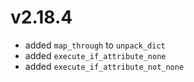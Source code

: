 # v2.18.4

* added `map_through` to `unpack_dict`
* added `execute_if_attribute_none`
* added `execute_if_attribute_not_none`
